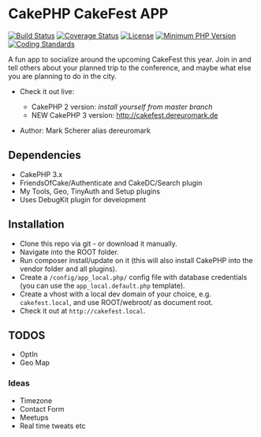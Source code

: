 # CakePHP CakeFest APP
[![Build Status](https://api.travis-ci.org/dereuromark/cakefest.svg?branch=3.0)](https://travis-ci.org/dereuromark/cakefest)
[![Coverage Status](https://coveralls.io/repos/dereuromark/cakefest/badge.svg?branch=3.0)](https://coveralls.io/r/dereuromark/cakefest)
[![License](https://poser.pugx.org/dereuromark/cakefest/license.svg)](https://packagist.org/packages/dereuromark/cakefest)
[![Minimum PHP Version](http://img.shields.io/badge/php-%3E%3D%205.4-8892BF.svg)](https://php.net/)
[![Coding Standards](https://img.shields.io/badge/cs-PSR--2--R-yellow.svg)](https://github.com/php-fig-rectified/fig-rectified-standards)

A fun app to socialize around the upcoming CakeFest this year.
Join in and tell others about your planned trip to the conference, and maybe what else you are planning to do in the city.

* Check it out live:
  - CakePHP 2 version: *install yourself from master branch*
  - NEW CakePHP 3 version: http://cakefest.dereuromark.de

* Author: Mark Scherer alias dereuromark


## Dependencies

* CakePHP 3.x
* FriendsOfCake/Authenticate and CakeDC/Search plugin
* My Tools, Geo, TinyAuth and Setup plugins
* Uses DebugKit plugin for development

## Installation

* Clone this repo via git - or download it manually.
* Navigate into the ROOT folder.
* Run composer install/update on it (this will also install CakePHP into the vendor folder and all plugins).
* Create a `/config/app_local.php/` config file with database credentials (you can use the `app_local.default.php` template).
* Create a vhost with a local dev domain of your choice, e.g. `cakefest.local`, and use ROOT/webroot/ as document root.
* Check it out at `http://cakefest.local`.

## TODOS

* OptIn
* Geo Map

### Ideas

* Timezone
* Contact Form
* Meetups
* Real time tweats etc
